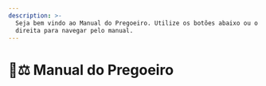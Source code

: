```yaml
---
description: >-
  Seja bem vindo ao Manual do Pregoeiro. Utilize os botões abaixo ou o menu à
  direita para navegar pelo manual.
---
```


# 👩⚖ Manual do Pregoeiro

